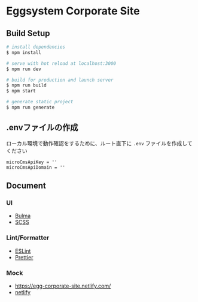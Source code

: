 # Eggsystem Corporate Site

## Build Setup

``` bash
# install dependencies
$ npm install

# serve with hot reload at localhost:3000
$ npm run dev

# build for production and launch server
$ npm run build
$ npm start

# generate static project
$ npm run generate
```

## .envファイルの作成

ローカル環境で動作確認をするために、ルート直下に `.env` ファイルを作成してください

```
microCmsApiKey = ''
microCmsApiDomain = ''
```

## Document
### UI
* [Bulma](https://bulma.io/documentation/)
* [SCSS](https://sass-lang.com/)

### Lint/Formatter
* [ESLint](https://eslint.org/)
* [Prettier](https://prettier.io/)

### Mock
* https://egg-corporate-site.netlify.com/
* [netlify](https://app.netlify.com/sites/egg-corporate-site/overview)